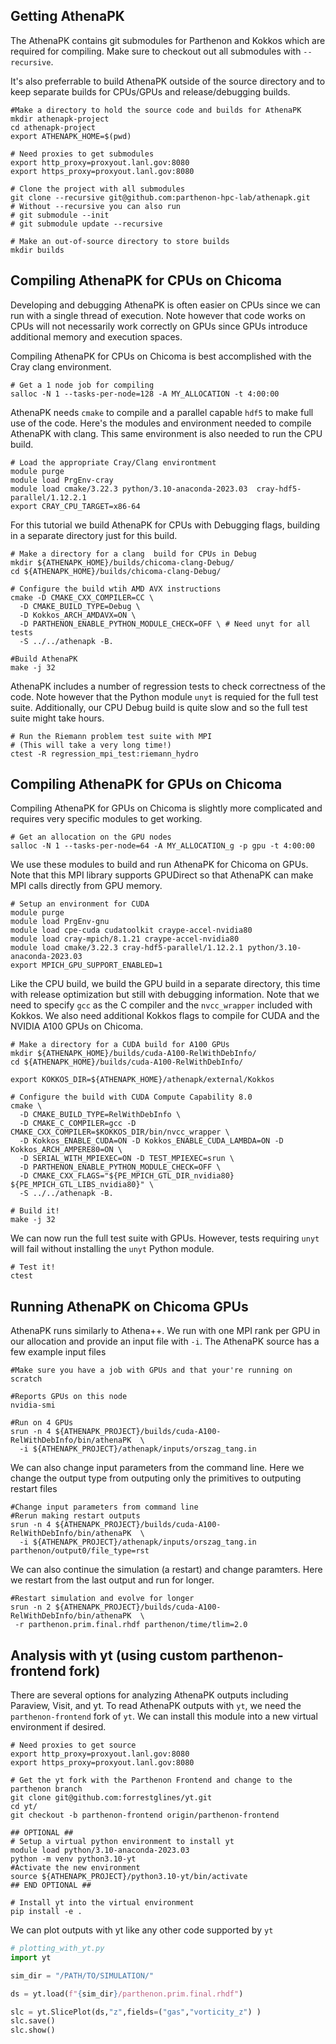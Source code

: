 
## Getting AthenaPK


The AthenaPK contains git submodules for Parthenon and Kokkos which are
required for compiling. Make sure to checkout out all submodules with
`--recursive`.

It's also preferrable to build AthenaPK outside of the source directory and to
keep separate builds for CPUs/GPUs and release/debugging builds.
```
#Make a directory to hold the source code and builds for AthenaPK
mkdir athenapk-project
cd athenapk-project
export ATHENAPK_HOME=$(pwd)

# Need proxies to get submodules
export http_proxy=proxyout.lanl.gov:8080
export https_proxy=proxyout.lanl.gov:8080

# Clone the project with all submodules
git clone --recursive git@github.com:parthenon-hpc-lab/athenapk.git
# Without --recursive you can also run
# git submodule --init
# git submodule update --recursive

# Make an out-of-source directory to store builds
mkdir builds

```


##  Compiling AthenaPK for CPUs on Chicoma
Developing and debugging AthenaPK is often easier on CPUs since we can run with
a single thread of execution. Note however that code works on CPUs will not
necessarily work correctly on GPUs since GPUs introduce additional memory and execution spaces.

Compiling AthenaPK for CPUs on Chicoma is best accomplished with the Cray clang environment.
```
# Get a 1 node job for compiling
salloc -N 1 --tasks-per-node=128 -A MY_ALLOCATION -t 4:00:00
```

AthenaPK needs `cmake` to compile and a parallel capable `hdf5` to make full
use of the code. Here's the modules and environment needed to compile AthenaPK
with clang. This same environment is also needed to run the CPU build.
```
# Load the appropriate Cray/Clang environtment
module purge
module load PrgEnv-cray
module load cmake/3.22.3 python/3.10-anaconda-2023.03  cray-hdf5-parallel/1.12.2.1
export CRAY_CPU_TARGET=x86-64
```

For this tutorial we  build AthenaPK for CPUs with Debugging flags, building in
a separate directory just for this build.
```
# Make a directory for a clang  build for CPUs in Debug
mkdir ${ATHENAPK_HOME}/builds/chicoma-clang-Debug/
cd ${ATHENAPK_HOME}/builds/chicoma-clang-Debug/

# Configure the build wtih AMD AVX instructions
cmake -D CMAKE_CXX_COMPILER=CC \
  -D CMAKE_BUILD_TYPE=Debug \
  -D Kokkos_ARCH_AMDAVX=ON \
  -D PARTHENON_ENABLE_PYTHON_MODULE_CHECK=OFF \ # Need unyt for all tests
  -S ../../athenapk -B.

#Build AthenaPK
make -j 32
```

AthenaPK includes a number of regression tests to check correctness of the
code. Note however that the Python module `unyt` is requied for the full test
suite. Additionally, our CPU Debug build is quite slow and so the full test
suite might take hours.
```
# Run the Riemann problem test suite with MPI
# (This will take a very long time!)
ctest -R regression_mpi_test:riemann_hydro
```



##  Compiling AthenaPK for GPUs on Chicoma
Compiling AthenaPK for GPUs on Chicoma is slightly more complicated and
requires very specific modules to get working. 
```
# Get an allocation on the GPU nodes
salloc -N 1 --tasks-per-node=64 -A MY_ALLOCATION_g -p gpu -t 4:00:00
```

We use these modules to build and run AthenaPK for Chicoma on GPUs. Note that
this MPI library supports GPUDirect so that AthenaPK can make MPI calls
directly from GPU memory.
```
# Setup an environment for CUDA
module purge
module load PrgEnv-gnu
module load cpe-cuda cudatoolkit craype-accel-nvidia80
module load cray-mpich/8.1.21 craype-accel-nvidia80
module load cmake/3.22.3 cray-hdf5-parallel/1.12.2.1 python/3.10-anaconda-2023.03
export MPICH_GPU_SUPPORT_ENABLED=1
```

Like the CPU build, we build the GPU build in a separate directory, this time
with release optimization but still with debugging information. Note that we
need to specify `gcc` as the C compiler and the `nvcc_wrapper` included with
Kokkos. We also need additional Kokkos flags to compile for CUDA and the NVIDIA
A100 GPUs on Chicoma.
```
# Make a directory for a CUDA build for A100 GPUs
mkdir ${ATHENAPK_HOME}/builds/cuda-A100-RelWithDebInfo/
cd ${ATHENAPK_HOME}/builds/cuda-A100-RelWithDebInfo/

export KOKKOS_DIR=${ATHENAPK_HOME}/athenapk/external/Kokkos

# Configure the build with CUDA Compute Capability 8.0
cmake \
  -D CMAKE_BUILD_TYPE=RelWithDebInfo \
  -D CMAKE_C_COMPILER=gcc -D CMAKE_CXX_COMPILER=$KOKKOS_DIR/bin/nvcc_wrapper \
  -D Kokkos_ENABLE_CUDA=ON -D Kokkos_ENABLE_CUDA_LAMBDA=ON -D Kokkos_ARCH_AMPERE80=ON \
  -D SERIAL_WITH_MPIEXEC=ON -D TEST_MPIEXEC=srun \
  -D PARTHENON_ENABLE_PYTHON_MODULE_CHECK=OFF \
  -D CMAKE_CXX_FLAGS="${PE_MPICH_GTL_DIR_nvidia80} ${PE_MPICH_GTL_LIBS_nvidia80}" \ 
  -S ../../athenapk -B.

# Build it!
make -j 32
```

We can now run the full test suite with GPUs. However, tests requiring `unyt`
will fail without installing the `unyt` Python module.
```
# Test it!
ctest
```

## Running  AthenaPK on Chicoma GPUs

AthenaPK runs similarly to Athena++. We run with one MPI rank per GPU in our allocation and provide an input file with `-i`. The AthenaPK source has a few example input files
```
#Make sure you have a job with GPUs and that your're running on scratch

#Reports GPUs on this node
nvidia-smi

#Run on 4 GPUs
srun -n 4 ${ATHENAPK_PROJECT}/builds/cuda-A100-RelWithDebInfo/bin/athenaPK  \
  -i ${ATHENAPK_PROJECT}/athenapk/inputs/orszag_tang.in
```

We can also change input parameters from the command line. Here we change the
output type from outputing only the primitives to outputing restart files
```
#Change input parameters from command line
#Rerun making restart outputs
srun -n 4 ${ATHENAPK_PROJECT}/builds/cuda-A100-RelWithDebInfo/bin/athenaPK  \
  -i ${ATHENAPK_PROJECT}/athenapk/inputs/orszag_tang.in parthenon/output0/file_type=rst
```

We can also continue the simulation (a restart) and change paramters. Here we
restart from the last output and run for longer.
```
#Restart simulation and evolve for longer
srun -n 2 ${ATHENAPK_PROJECT}/builds/cuda-A100-RelWithDebInfo/bin/athenaPK  \
 -r parthenon.prim.final.rhdf parthenon/time/tlim=2.0
```

## Analysis with yt (using custom parthenon-frontend fork)

There are several options for analyzing AthenaPK outputs including Paraview,
Visit, and yt. To read AthenaPK outputs with `yt`, we need the
`parthenon-frontend` fork of `yt`. We can install this module into a new
virtual environment if desired.

```
# Need proxies to get source
export http_proxy=proxyout.lanl.gov:8080
export https_proxy=proxyout.lanl.gov:8080

# Get the yt fork with the Parthenon Frontend and change to the parthenon branch
git clone git@github.com:forrestglines/yt.git
cd yt/
git checkout -b parthenon-frontend origin/parthenon-frontend

## OPTIONAL ##
# Setup a virtual python environment to install yt
module load python/3.10-anaconda-2023.03
python -m venv python3.10-yt
#Activate the new environment
source ${ATHENAPK_PROJECT}/python3.10-yt/bin/activate
## END OPTIONAL ##

# Install yt into the virtual environment
pip install -e .
```

We can plot outputs with yt like any other code supported by `yt`
```python
# plotting_with_yt.py
import yt

sim_dir = "/PATH/TO/SIMULATION/"

ds = yt.load(f"{sim_dir}/parthenon.prim.final.rhdf")

slc = yt.SlicePlot(ds,"z",fields=("gas","vorticity_z") )
slc.save()
slc.show()
```
